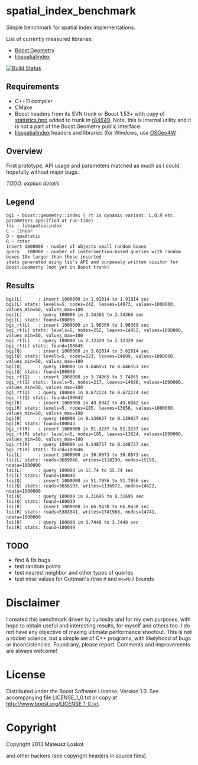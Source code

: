 spatial_index_benchmark
=======================

Simple benchmark for spatial index implementations.

List of currently measured libraries:
* [Boost.Geometry](http://www.boost.org/libs/geometry/)
* [libspatialindex](http://libspatialindex.github.io)

[![Build Status](https://travis-ci.org/mloskot/spatial_index_benchmark.png?branch=master)](https://travis-ci.org/mloskot/spatial_index_benchmark)

Requirements
------------

* C++11 compiler
* CMake
* Boost headers from its SVN trunk or Boost 1.53+ with copy of [statistics.hpp](https://gist.github.com/mloskot/5715329)
added to trunk in [r84649](https://svn.boost.org/trac/boost/changeset/84649).
Note, this is internal utility and it is not a part of the Boost.Geometry public interface.
* [libspatialindex](https://github.com/libspatialindex/libspatialindex) headers and libraries
(for Windows, use [OSGeo4W](http://trac.osgeo.org/osgeo4w/).

Overview
--------

First prototype, API usage and parameters matched as much as I could, hopefully without major bugs.

*TODO: explain details*

Legend
------

```
bgi - boost::geometry::index (_rt is dynamic variant: L,Q,R etc. parameters specified at run-time)
lsi - libspatialindex
L - linear
Q - quadratic
R - rstar
insert 1000000 - number of objects small random boxes
query   100000 - number of instersection-based queries with random boxes 10x larger than those inserted
stats generated using lsi's API and purposely written visitor for Boost.Geometry (not yet in Boost trunk)
```

Results
------

```
bgi(L)      : insert 1000000 in 1.91014 to 1.91014 sec
bgi(L) stats: levels=5, nodes=242, leaves=14973, values=1000000, values_min=50, values_max=100
bgi(L)      : query 100000 in 2.34366 to 2.34366 sec
bgi(L) stats: found=100056
bgi_rt(L)   : insert 1000000 in 1.96369 to 1.96369 sec
bgi_rt(L) stats: levels=5, nodes=252, leaves=14952, values=1000000, values_min=50, values_max=100
bgi_rt(L)   : query 100000 in 2.12329 to 2.12329 sec
bgi_rt(L) stats: found=100045
bgi(Q)      : insert 1000000 in 3.62814 to 3.62814 sec
bgi(Q) stats: levels=5, nodes=223, leaves=14699, values=1000000, values_min=50, values_max=100
bgi(Q)      : query 100000 in 0.646551 to 0.646551 sec
bgi(Q) stats: found=100038
bgi_rt(Q)   : insert 1000000 in 3.74065 to 3.74065 sec
bgi_rt(Q) stats: levels=5, nodes=217, leaves=14686, values=1000000, values_min=50, values_max=100
bgi_rt(Q)   : query 100000 in 0.672224 to 0.672224 sec
bgi_rt(Q) stats: found=100042
bgi(R)      : insert 1000000 in 49.0042 to 49.0042 sec
bgi(R) stats: levels=5, nodes=185, leaves=13656, values=1000000, values_min=50, values_max=100
bgi(R)      : query 100000 in 0.139827 to 0.139827 sec
bgi(R) stats: found=100043
bgi_rt(R)   : insert 1000000 in 51.3237 to 51.3237 sec
bgi_rt(R) stats: levels=5, nodes=185, leaves=13624, values=1000000, values_min=50, values_max=100
bgi_rt(R)   : query 100000 in 0.148757 to 0.148757 sec
bgi_rt(R) stats: found=100046
lsi(L)      : insert 1000000 in 30.0873 to 30.0873 sec
lsi(L) stats: reads=3689046, writes=1118290, nodes=15198, ndata=1000000
lsi(L)      : query 100000 in 55.74 to 55.74 sec
lsi(L) stats: found=100048
lsi(Q)      : insert 1000000 in 51.7956 to 51.7956 sec
lsi(Q) stats: reads=3656193, writes=1136972, nodes=14622, ndata=1000000
lsi(Q)      : query 100000 in 8.31695 to 8.31695 sec
lsi(Q) stats: found=100039
lsi(R)      : insert 1000000 in 66.9438 to 66.9438 sec
lsi(R) stats: reads=5383341, writes=1741968, nodes=14741, ndata=1000000
lsi(R)      : query 100000 in 3.7448 to 3.7448 sec
lsi(R) stats: found=100049
```

TODO
----

* find & fix bugs
* test random points
* test nearest neighbor and other types of queries
* test misc values for Guttman's rtree ```M``` and ```m<=M/2``` bounds

Disclaimer
==========

I created this benchmark driven by curiosity and for my own purposes, with hope to 
obtain useful and interesting results, for myself and others too.
I do not have any objective of making ultimate performance shootout.
This is not a rocket science, but a simple set of C++ programs, with likelyhood
of bugs or inconsistencies. Found any, please report. Comments and improvements
are always welcome!

License
=======

Distributed under the Boost Software License, Version 1.0.
See accompanying file LICENSE_1_0.txt or copy at 
http://www.boost.org/LICENSE_1_0.txt.

Copyright
=========

Copyright 2013 Mateusz Loskot <mateusz at loskot dot net>

and other hackers (see copyright headers in source files).
